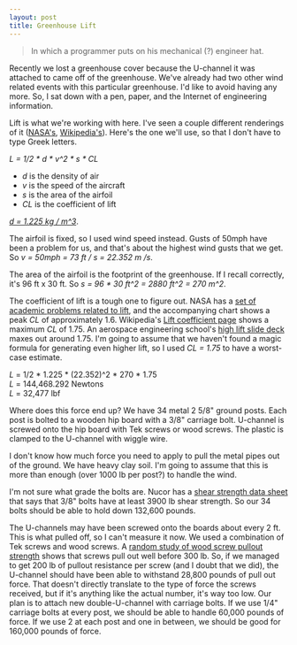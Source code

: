 ```yaml
---
layout: post
title: Greenhouse Lift
---
```


> In which a programmer puts on his mechanical (?) engineer hat.

Recently we lost a greenhouse cover because the U-channel it was attached to came off of the greenhouse. We've already had two other wind related events with this particular greenhouse. I'd like to avoid having any more. So, I sat down with a pen, paper, and the Internet of engineering information.

Lift is what we're working with here. I've seen a couple different renderings of it ([NASA's](https://www.grc.nasa.gov/www/k-12/WindTunnel/Activities/lift_formula.html), [Wikipedia's](https://en.wikipedia.org/wiki/Lift_(force)#Lift_coefficient)). Here's the one we'll use, so that I don't have to type Greek letters.

*L = 1/2 \* d \* v^2 \* s \* CL*

* *d* is the density of air
* *v* is the speed of the aircraft
* *s* is the area of the airfoil
* *CL* is the coefficient of lift

[*d = 1.225 kg / m^3*](https://en.wikipedia.org/wiki/International_Standard_Atmosphere).

The airfoil is fixed, so I used wind speed instead. Gusts of 50mph have been a problem for us, and that's about the highest wind gusts that we get. So *v = 50mph = 73 ft / s = 22.352 m /s*.

The area of the airfoil is the footprint of the greenhouse. If I recall correctly, it's 96 ft x 30 ft. So *s = 96 * 30 ft^2 = 2880 ft^2 = 270 m^2*.

The coefficient of lift is a tough one to figure out. NASA has a [set of academic problems related to lift](https://www.grc.nasa.gov/www/k-12/WindTunnel/Activities/lift_formula.html), and the accompanying chart shows a peak *CL* of approximately 1.6. Wikipedia's [Lift coefficient page](https://en.wikipedia.org/wiki/Lift_coefficient) shows a maximum *CL* of 1.75. An aerospace engineering school's [high lift slide deck](http://www.dept.aoe.vt.edu/~mason/Mason_f/HiLiftPresPt1.pdf) maxes out around 1.75. I'm going to assume that we haven't found a magic formula for generating even higher lift, so I used *CL = 1.75* to have a worst-case estimate.

*L* = 1/2 * 1.225 * (22.352)^2 * 270 * 1.75<br>
*L* = 144,468.292 Newtons<br>
*L* = 32,477 lbf<br>

Where does this force end up? We have 34 metal 2 5/8" ground posts. Each post is bolted to a wooden hip board with a 3/8" carriage bolt. U-channel is screwed onto the hip board with Tek screws or wood screws. The plastic is clamped to the U-channel with wiggle wire.

I don't know how much force you need to apply to pull the metal pipes out of the ground. We have heavy clay soil. I'm going to assume that this is more than enough (over 1000 lb per post?) to handle the wind.

I'm not sure what grade the bolts are. Nucor has a [shear strength data sheet](https://www.nucor-fastener.com/Files/PDFs/TechDataSheets/TDS_013_Shear_Strength.pdf) that says that 3/8" bolts have at least 3900 lb shear strength. So our 34 bolts should be able to hold down 132,600 pounds.

The U-channels may have been screwed onto the boards about every 2 ft. This is what pulled off, so I can't measure it now. We used a combination of Tek screws and wood screws. A [random study of wood screw pullout strength](http://www.9wood.com/files/rd_reports/screw_withdrawl.pdf) shows that screws pull out well before 300 lb. So, if we managed to get 200 lb of pullout resistance per screw (and I doubt that we did), the U-channel should have been able to withstand 28,800 pounds of pull out force. That doesn't directly translate to the type of force the screws received, but if it's anything like the actual number, it's way too low. Our plan is to attach new double-U-channel with carriage bolts. If we use 1/4" carriage bolts at every post, we should be able to handle 60,000 pounds of force. If we use 2 at each post and one in between, we should be good for 160,000 pounds of force.
